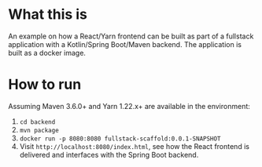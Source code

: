 # What this is
An example on how a React/Yarn frontend can be built as part of a fullstack application with a Kotlin/Spring Boot/Maven backend.
The application is built as a docker image.

# How to run
Assuming Maven 3.6.0+ and Yarn 1.22.x+ are available in the environment:
1. `cd backend`
2. `mvn package`
3. `docker run -p 8080:8080 fullstack-scaffold:0.0.1-SNAPSHOT`
4. Visit `http://localhost:8080/index.html`, see how the React frontend is delivered and interfaces with the Spring Boot backend.
